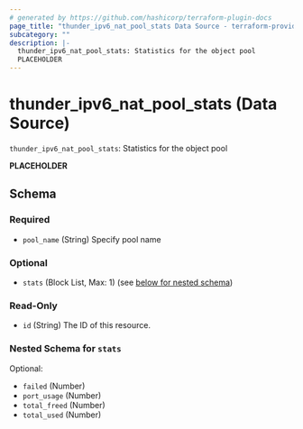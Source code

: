 ```yaml
---
# generated by https://github.com/hashicorp/terraform-plugin-docs
page_title: "thunder_ipv6_nat_pool_stats Data Source - terraform-provider-thunder"
subcategory: ""
description: |-
  thunder_ipv6_nat_pool_stats: Statistics for the object pool
  PLACEHOLDER
---
```


# thunder_ipv6_nat_pool_stats (Data Source)

`thunder_ipv6_nat_pool_stats`: Statistics for the object pool

__PLACEHOLDER__



<!-- schema generated by tfplugindocs -->
## Schema

### Required

- `pool_name` (String) Specify pool name

### Optional

- `stats` (Block List, Max: 1) (see [below for nested schema](#nestedblock--stats))

### Read-Only

- `id` (String) The ID of this resource.

<a id="nestedblock--stats"></a>
### Nested Schema for `stats`

Optional:

- `failed` (Number)
- `port_usage` (Number)
- `total_freed` (Number)
- `total_used` (Number)


